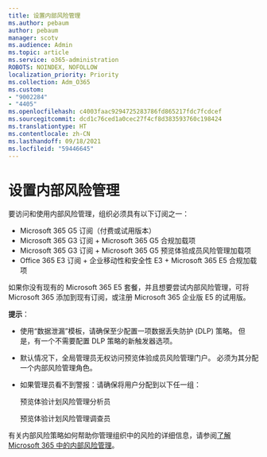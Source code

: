 ```yaml
---
title: 设置内部风险管理
ms.author: pebaum
author: pebaum
manager: scotv
ms.audience: Admin
ms.topic: article
ms.service: o365-administration
ROBOTS: NOINDEX, NOFOLLOW
localization_priority: Priority
ms.collection: Adm_O365
ms.custom:
- "9002284"
- "4405"
ms.openlocfilehash: c4003faac9294725283786fd865217fdc7fcdcef
ms.sourcegitcommit: dcd1c76ced1a0cec27f4cf8d383593760c198424
ms.translationtype: HT
ms.contentlocale: zh-CN
ms.lasthandoff: 09/18/2021
ms.locfileid: "59446645"
---
```

# <a name="set-up-insider-risk-management"></a>设置内部风险管理

要访问和使用内部风险管理，组织必须具有以下订阅之一：

- Microsoft 365 G5 订阅（付费或试用版本）
- Microsoft 365 G3 订阅 + Microsoft 365 G5 合规加载项
- Microsoft 365 G3 订阅 + Microsoft 365 G5 预览体验成员风险管理加载项
- Office 365 E3 订阅 + 企业移动性和安全性 E3 + Microsoft 365 E5 合规加载项

如果你没有现有的 Microsoft 365 E5 套餐，并且想要尝试内部风险管理，可将 Microsoft 365 添加到现有订阅，或注册 Microsoft 365 企业版 E5 的试用版。

**提示**：

- 使用“数据泄漏”模板，请确保至少配置一项数据丢失防护 (DLP) 策略。 但是，有一个不需要配置 DLP 策略的新触发器选项。

- 默认情况下，全局管理员无权访问预览体验成员风险管理门户。 必须为其分配一个内部风险管理角色。

- 如果管理员看不到警报：请确保将用户分配到以下任一组：

    预览体验计划风险管理分析员

    预览体验计划风险管理调查员

有关内部风险策略如何帮助你管理组织中的风险的详细信息，请参阅[了解 Microsoft 365 中的内部风险管理](https://docs.microsoft.com/microsoft-365/compliance/insider-risk-management)。